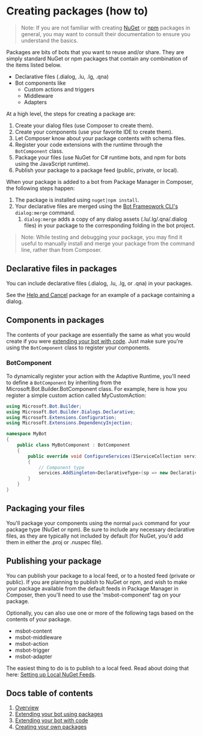 # Creating packages (how to)

>Note: If you are not familiar with creating [NuGet](https://nuget.org) or [npm](https://npmjs.com) packages in general, you may want to consult their documentation to ensure you understand the basics.

Packages are bits of bots that you want to reuse and/or share. They are simply standard NuGet or npm packages that contain any combination of the items listed below.

- Declarative files (.dialog, .lu, .lg, .qna)
- Bot components like
  - Custom actions and triggers
  - Middleware
  - Adapters

At a high level, the steps for creating a package are:

1. Create your dialog files (use Composer to create them).
2. Create your components (use your favorite IDE to create them).
3. Let Composer know about your package contents with schema files.
4. Register your code extensions with the runtime through the `BotComponent` class.
5. Package your files (use NuGet for C# runtime bots, and npm for bots using the JavaScript runtime).
6. Publish your package to a package feed (public, private, or local).

When your package is added to a bot from Package Manager in Composer, the following steps happen:

1. The package is installed using `nuget|npm install`.
2. Your declarative files are merged using the [Bot Frameowork CLI's](https://github.com/microsoft/botframework-cli) `dialog:merge` command.
    1. `dialog:merge` adds a copy of any dialog assets (.lu/.lg/.qna/.dialog files) in your package to the corresponding folding in the bot project.

> Note: While testing and debugging your package, you may find it useful to manually install and merge your package from the command line, rather than from Composer.

## Declarative files in packages

You can include declarative files (.dialog, .lu, .lg, or .qna) in your packages. 

See the [Help and Cancel](/packages/HelpAndCancel) package for an example of a package containing a dialog.

## Components in packages

The contents of your package are essentially the same as what you would create if you were [extending your bot with code](/docs/extending-with-code.md). Just make sure you're using the `BotComponent` class to register your components.

### BotComponent

To dynamically register your action with the Adaptive Runtime, you'll need to define a `BotComponent` by inheriting from the Microsoft.Bot.Builder.BotComponent class. For example, here is how you register a simple custom action called MyCustomAction:

```c#
using Microsoft.Bot.Builder;
using Microsoft.Bot.Builder.Dialogs.Declarative;
using Microsoft.Extensions.Configuration;
using Microsoft.Extensions.DependencyInjection;

namespace MyBot
{
    public class MyBotComponent : BotComponent
    {
        public override void ConfigureServices(IServiceCollection services, IConfiguration configuration)
        {
            // Component type
            services.AddSingleton<DeclarativeType>(sp => new DeclarativeType<MyCustomAction>(MyCustomAction.Kind));
        }
    }
}
```

## Packaging your files

You'll package your components using the normal `pack` command for your package type (NuGet or npm). Be sure to include any necessary declarative files, as they are typically not included by default (for NuGet, you'd add them in either the .proj or .nuspec file).

## Publishing your package

You can publish your package to a local feed, or to a hosted feed (private or public). If you are planning to publish to NuGet or npm, and wish to make your package available from the default feeds in Package Manager in Composer, then you'll need to use the 'msbot-component' tag on your package.

Optionally, you can also use one or more of the following tags based on the contents of your package.

- msbot-content
- msbot-middleware
- msbot-action
- msbot-trigger
- msbot-adapter

The easiest thing to do is to publish to a local feed. Read about doing that here: [Setting up Local NuGet Feeds](https://docs.microsoft.com/nuget/hosting-packages/local-feeds).

## Docs table of contents

1. [Overview](/docs/overview.md)
2. [Extending your bot using packages](/docs/extending-with-packages.md)
3. [Extending your bot with code](/docs/extending-with-code.md)
4. [Creating your own packages](/docs/creating-packages.md)
